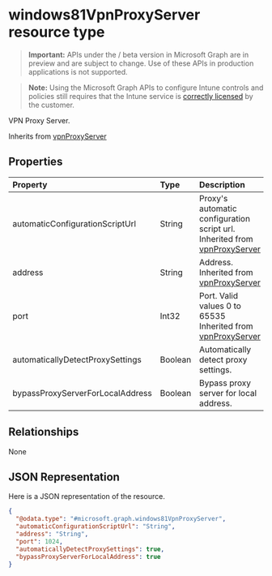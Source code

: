 ﻿# windows81VpnProxyServer resource type

> **Important:** APIs under the / beta version in Microsoft Graph are in preview and are subject to change. Use of these APIs in production applications is not supported.

> **Note:** Using the Microsoft Graph APIs to configure Intune controls and policies still requires that the Intune service is [correctly licensed](https://go.microsoft.com/fwlink/?linkid=839381) by the customer.

VPN Proxy Server.

Inherits from [vpnProxyServer](../resources/intune_deviceconfig_vpnproxyserver.md)

## Properties
|Property|Type|Description|
|:---|:---|:---|
|automaticConfigurationScriptUrl|String|Proxy's automatic configuration script url. Inherited from [vpnProxyServer](../resources/intune_deviceconfig_vpnproxyserver.md)|
|address|String|Address. Inherited from [vpnProxyServer](../resources/intune_deviceconfig_vpnproxyserver.md)|
|port|Int32|Port. Valid values 0 to 65535 Inherited from [vpnProxyServer](../resources/intune_deviceconfig_vpnproxyserver.md)|
|automaticallyDetectProxySettings|Boolean|Automatically detect proxy settings.|
|bypassProxyServerForLocalAddress|Boolean|Bypass proxy server for local address.|

## Relationships
None
## JSON Representation
Here is a JSON representation of the resource.
<!-- {
  "blockType": "resource",
  "keyProperty": "id",
  "@odata.type": "microsoft.graph.windows81VpnProxyServer"
}
-->
``` json
{
  "@odata.type": "#microsoft.graph.windows81VpnProxyServer",
  "automaticConfigurationScriptUrl": "String",
  "address": "String",
  "port": 1024,
  "automaticallyDetectProxySettings": true,
  "bypassProxyServerForLocalAddress": true
}
```



